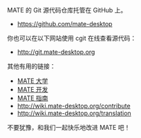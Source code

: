<!--
.. link:
.. description:
.. tags: Development,开发
.. date:2016-04-08 15:29:57
.. title: 开发
.. slug: development
-->

MATE 的 Git 源代码仓库托管在 GitHub 上。

  * <https://github.com/mate-desktop>

你也可以在以下网站使用 cgit 在线查看源代码：

  * <http://git.mate-desktop.org>

其他有用的链接：

  * [MATE 大学](/blog/2013-03-12-mate-university/)
  * [MATE 开发](http://wiki.mate-desktop.org/dev-doc)
  * [MATE 指南](http://wiki.mate-desktop.org/roadmap)
  * <http://wiki.mate-desktop.org/contribute>
  * <http://wiki.mate-desktop.org/translation>

不要犹豫，和我们一起快乐地改进 MATE 吧！

